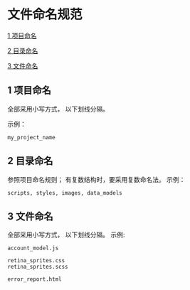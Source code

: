 # 文件命名规范 

[1 项目命名](#项目命名) 

[2 目录命名](#目录命名) 

[3 文件命名](#文件命名) 


## 1 项目命名 

全部采用小写方式， 以下划线分隔。

示例：
```
my_project_name
```

## 2 目录命名 
参照项目命名规则； 
有复数结构时，要采用复数命名法。 
示例： 
```
scripts, styles, images, data_models
```

## 3 文件命名 
全部采用小写方式， 以下划线分隔。
示例: 
```
account_model.js
```
```
retina_sprites.css
retina_sprites.scss
```
```
error_report.html
```
